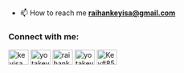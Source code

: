 - 📫 How to reach me **raihankeyisa@gmail.com**

<h3 align="left">Connect with me:</h3>
<p align="left">
<a href="https://kaggle.com/keyisa raihan" target="blank"><img align="center" src="https://raw.githubusercontent.com/rahuldkjain/github-profile-readme-generator/master/src/images/icons/Social/kaggle.svg" alt="keyisa raihan" height="30" width="40" /></a>
<a href="https://instagram.com/yotakeys" target="blank"><img align="center" src="https://raw.githubusercontent.com/rahuldkjain/github-profile-readme-generator/master/src/images/icons/Social/instagram.svg" alt="yotakeys" height="30" width="40" /></a>
<a href="https://www.hackerrank.com/raihankeyisa" target="blank"><img align="center" src="https://raw.githubusercontent.com/rahuldkjain/github-profile-readme-generator/master/src/images/icons/Social/hackerrank.svg" alt="raihankeyisa" height="30" width="40" /></a>
<a href="https://codeforces.com/profile/yotakey" target="blank"><img align="center" src="https://raw.githubusercontent.com/rahuldkjain/github-profile-readme-generator/master/src/images/icons/Social/codeforces.svg" alt="yotakey" height="30" width="40" /></a>
<a href="https://discord.gg/Key#8557" target="blank"><img align="center" src="https://raw.githubusercontent.com/rahuldkjain/github-profile-readme-generator/master/src/images/icons/Social/discord.svg" alt="Key#8557" height="30" width="40" /></a>
</p>
